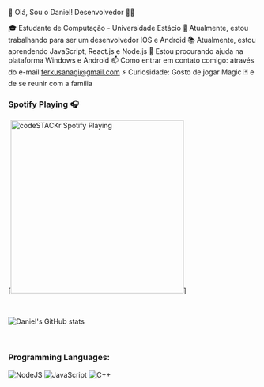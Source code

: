👋 Olá, Sou o Daniel! Desenvolvedor 👨‍💻

🎓 Estudante de Computação - Universidade Estácio
🔭 Atualmente, estou trabalhando para ser um desenvolvedor IOS e Android
📚 Atualmente, estou aprendendo JavaScript, React.js e Node.js
🤔 Estou procurando ajuda na plataforma Windows e Android
📫 Como entrar em contato comigo: através do e-mail ferkusanagi@gmail.com
⚡ Curiosidade: Gosto de jogar Magic 🃏 e de se reunir com a família 



### Spotify Playing 🎧

[<img src="https://now-playing-codestackr.vercel.app/api/spotify-playing" alt="codeSTACKr Spotify Playing" width="350" />]

<br />

![Daniel's GitHub stats](https://github-readme-stats.vercel.app/api?username=belmontsky&show_icons=true&theme=radical)

<br />

### Programming Languages:

<img alt="NodeJS" src="https://img.shields.io/badge/node.js%20-%2343853D.svg?&style=for-the-badge&logo=node.js&logoColor=white"/> 	<img alt="JavaScript" src="https://img.shields.io/badge/javascript%20-%23323330.svg?&style=for-the-badge&logo=javascript&logoColor=%23F7DF1E"/> <img alt="C++" src="https://img.shields.io/badge/c++%20-%2300599C.svg?&style=for-the-badge&logo=c%2B%2B&ogoColor=white"/> 
